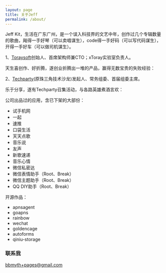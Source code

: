 ```yaml
---
layout: page
title: 关于Jeff
permalink: /about/
---
```


Jeff Kit，生活在广东广州，是一个误入科技界的文艺中年，创作过几个专辑数量的歌曲，飚得一手好琴（可以卖唱谋生），code得一手好码（可以写代码谋生），开得一手好车（可以做司机谋生）。

1、[Toraysoft](http://toraysoft.com)创始人、首席架构师兼CTO；xToray实验室负责人。

天生喜创作、好折腾，遂创业折腾出一堆的产品，赢得无数宝贵的失败经验：

2、[Techparty](http://techparty.org)(原珠三角技术沙龙)发起人、常务组委、首届组委主席。

乐于分享，遂有Techparty召集活动，与各路英雄煮酒言欢：


公司出品过的应用，含已下架的大部份：

- 试手机网
- 一起
- 速推
- 口袋生活
- 天天点歌
- 音乐说
- 友声
- 新歌速递
- 音乐心情
- 微信私密达
- 微信表情助手（Root、Break）
- 微信主题助手（Root、Break）
- QQ DIY助手（Root、Break）

开源作品：

- apnsagent
- goapns
- rainbow
- wechat
- goldencage
- autoforms
- qiniu-storage


### 联系我

[bbmyth+pages@gmail.com](mailto:bbmyth+pages@gmail.com)